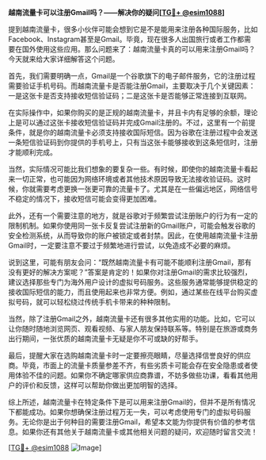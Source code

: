**越南流量卡可以注册Gmail吗？——解决你的疑问[[TG💪+ @esim1088](https://t.me/s/esim1088)]**

提到越南流量卡，很多小伙伴可能会想到它是不是能用来注册各种国际服务，比如Facebook、Instagram甚至是Gmail。毕竟，现在很多人出国旅行或者工作都需要在国外使用这些应用。那么问题来了：越南流量卡真的可以用来注册Gmail吗？今天就来给大家详细解答这个问题。

首先，我们需要明确一点，Gmail是一个谷歌旗下的电子邮件服务，它的注册过程需要验证手机号码。而越南流量卡是否能注册Gmail，主要取决于几个关键因素：一是这张卡是否支持接收短信验证码；二是这张卡是否能够正常连接到互联网。

在实际操作中，如果你购买的是正规的越南流量卡，并且卡内有足够的余额，理论上是可以通过这张卡接收短信验证码并完成Gmail注册的。不过，这里有一个前提条件，就是你的越南流量卡必须支持接收国际短信。因为谷歌在注册过程中会发送一条短信验证码到你提供的手机号上，只有当这张卡能够接收到这条短信时，注册才能顺利完成。

当然，实际情况可能比我们想象的要复杂一些。有时候，即使你的越南流量卡看起来一切正常，也可能因为网络环境或者其他技术原因导致无法接收验证码。这时候，你就需要考虑更换一张更可靠的流量卡了。尤其是在一些偏远地区，网络信号不稳定的情况下，接收短信可能会变得更加困难。

此外，还有一个需要注意的地方，就是谷歌对于频繁尝试注册账户的行为有一定的限制机制。如果你使用同一张卡反复尝试注册新的Gmail账户，可能会触发谷歌的安全检测系统，从而导致你的账户被锁定或者封禁。因此，在使用越南流量卡注册Gmail时，一定要注意不要过于频繁地进行尝试，以免造成不必要的麻烦。

说到这里，可能有朋友会问：“既然越南流量卡有可能不能顺利注册Gmail，那有没有更好的解决方案呢？”答案是肯定的！如果你对注册Gmail的需求比较强烈，建议选择那些专门为海外用户设计的虚拟号码服务。这些服务通常能够提供稳定的接收国际短信的能力，而且使用起来也非常方便。例如，通过某些在线平台购买虚拟号码，就可以轻松绕过传统手机卡带来的种种限制。

当然，除了注册Gmail之外，越南流量卡还有很多其他实用的功能。比如，它可以让你随时随地浏览网页、观看视频、与家人朋友保持联系等。特别是在旅游或商务出行期间，一张优质的越南流量卡无疑是你不可或缺的好帮手。

最后，提醒大家在选购越南流量卡时一定要擦亮眼睛，尽量选择信誉良好的供应商。毕竟，市面上的流量卡质量参差不齐，有些劣质卡可能会存在安全隐患或者使用体验不佳的问题。如果你不确定哪家供应商靠谱，不妨多做些功课，看看其他用户的评价和反馈，这样可以帮助你做出更加明智的选择。

综上所述，越南流量卡在特定条件下是可以用来注册Gmail的，但并不是所有情况下都能成功。如果你想确保注册过程万无一失，可以考虑使用专门的虚拟号码服务。无论你是出于何种目的需要注册Gmail，希望本文能为你提供有价值的参考信息。如果你还有其他关于越南流量卡或其他相关问题的疑问，欢迎随时留言交流！

[[TG💪+ @esim1088](https://t.me/s/esim1088) ![Image](https://i.postimg.cc/4NQfJmqS/Snipaste-2025-05-13-00-14-12.png)]
